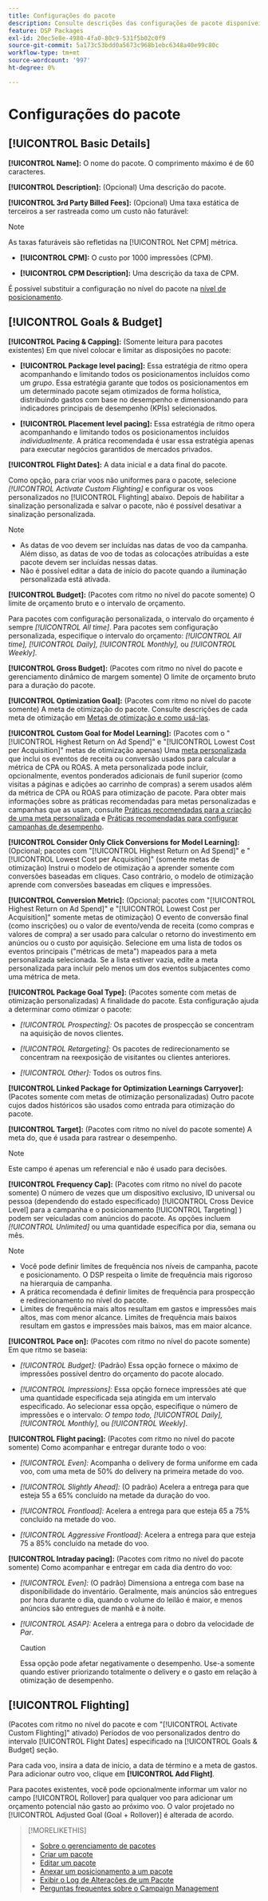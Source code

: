 ```yaml
---
title: Configurações do pacote
description: Consulte descrições das configurações de pacote disponíveis.
feature: DSP Packages
exl-id: 20ec5e8e-4980-4fa0-80c9-531f5b02c0f9
source-git-commit: 5a173c53bdd0a5673c968b1ebc6348a40e99c80c
workflow-type: tm+mt
source-wordcount: '997'
ht-degree: 0%

---
```


# Configurações do pacote

## [!UICONTROL Basic Details]

**[!UICONTROL Name]:** O nome do pacote. O comprimento máximo é de 60 caracteres.

**[!UICONTROL Description]:** (Opcional) Uma descrição do pacote.

**[!UICONTROL 3rd Party Billed Fees]:** (Opcional) Uma taxa estática de terceiros a ser rastreada como um custo não faturável:

>[!NOTE]
>
>As taxas faturáveis são refletidas na [!UICONTROL Net CPM] métrica.
>
* **[!UICONTROL CPM]:** O custo por 1000 impressões (CPM).

* **[!UICONTROL CPM Description]:** Uma descrição da taxa de CPM.

É possível substituir a configuração no nível do pacote na [nível de posicionamento](/help/dsp/campaign-management/placements/placement-settings.md).

## [!UICONTROL Goals & Budget]

**[!UICONTROL Pacing & Capping]:** (Somente leitura para pacotes existentes) Em que nível colocar e limitar as disposições no pacote:

* **[!UICONTROL Package level pacing]:** Essa estratégia de ritmo opera acompanhando e limitando todos os posicionamentos incluídos como um *grupo*. Essa estratégia garante que todos os posicionamentos em um determinado pacote sejam otimizados de forma holística, distribuindo gastos com base no desempenho e dimensionando para indicadores principais de desempenho (KPIs) selecionados.

* **[!UICONTROL Placement level pacing]:**  Essa estratégia de ritmo opera acompanhando e limitando todos os posicionamentos incluídos *individualmente*. A prática recomendada é usar essa estratégia apenas para executar negócios garantidos de mercados privados.

**[!UICONTROL Flight Dates]:** A data inicial e a data final do pacote.

Como opção, para criar voos não uniformes para o pacote, selecione *[!UICONTROL *Activate Custom Flighting]** e configurar os voos personalizados no [!UICONTROL Flighting] abaixo. Depois de habilitar a sinalização personalizada e salvar o pacote, não é possível desativar a sinalização personalizada.

>[!NOTE]
>
>* As datas de voo devem ser incluídas nas datas de voo da campanha. Além disso, as datas de voo de todas as colocações atribuídas a este pacote devem ser incluídas nessas datas.
> * Não é possível editar a data de início do pacote quando a iluminação personalizada está ativada.

**[!UICONTROL Budget]:** (Pacotes com ritmo no nível do pacote somente) O limite de orçamento bruto e o intervalo de orçamento.

Para pacotes com configuração personalizada, o intervalo do orçamento é sempre *[!UICONTROL All time]*. Para pacotes sem configuração personalizada, especifique o intervalo do orçamento: *[!UICONTROL All time],* *[!UICONTROL Daily],* *[!UICONTROL Monthly],* ou *[!UICONTROL Weekly]*.

**[!UICONTROL Gross Budget]:** (Pacotes com ritmo no nível do pacote e gerenciamento dinâmico de margem somente) O limite de orçamento bruto para a duração do pacote.

**[!UICONTROL Optimization Goal]:** (Pacotes com ritmo no nível do pacote somente) A meta de otimização do pacote. Consulte descrições de cada meta de otimização em [Metas de otimização e como usá-las](/help/dsp/optimization/optimization-goals.md).

**[!UICONTROL Custom Goal for Model Learning]:** (Pacotes com o &quot;[!UICONTROL Highest Return on Ad Spend]&quot; e &quot;[!UICONTROL Lowest Cost per Acquisition]&quot; metas de otimização apenas) Uma [meta personalizada](/help/dsp/optimization/custom-goal.md) que inclui os eventos de receita ou conversão usados para calcular a métrica de CPA ou ROAS. A meta personalizada pode incluir, opcionalmente, eventos ponderados adicionais de funil superior (como visitas a páginas e adições ao carrinho de compras) a serem usados além da métrica de CPA ou ROAS para otimização de pacote. Para obter mais informações sobre as práticas recomendadas para metas personalizadas e campanhas que as usam, consulte [Práticas recomendadas para a criação de uma meta personalizada](/help/dsp/optimization/custom-goal.md#custom-goal-best-practices) e [Práticas recomendadas para configurar campanhas de desempenho](/help/dsp/optimization/campaign-best-practices-performance.md).<!-- At some point, all of the objectives will be prefixed with "ADSP " -->

**[!UICONTROL Consider Only Click Conversions for Model Learning]:** (Opcional; pacotes com &quot;[!UICONTROL Highest Return on Ad Spend]&quot; e &quot;[!UICONTROL Lowest Cost per Acquisition]&quot; (somente metas de otimização) Instrui o modelo de otimização a aprender somente com conversões baseadas em cliques. Caso contrário, o modelo de otimização aprende com conversões baseadas em cliques e impressões.

**[!UICONTROL Conversion Metric]:** (Opcional; pacotes com &quot;[!UICONTROL Highest Return on Ad Spend]&quot; e &quot;[!UICONTROL Lowest Cost per Acquisition]&quot; somente metas de otimização) O evento de conversão final (como inscrições) ou o valor de evento/venda de receita (como compras e valores de compra) a ser usado para calcular o retorno do investimento em anúncios ou o custo por aquisição. Selecione em uma lista de todos os eventos principais (&quot;métricas de meta&quot;) mapeados para a meta personalizada selecionada. Se a lista estiver vazia, edite a meta personalizada para incluir pelo menos um dos eventos subjacentes como uma métrica de meta.

**[!UICONTROL Package Goal Type]:** (Pacotes somente com metas de otimização personalizadas) A finalidade do pacote. Esta configuração ajuda a determinar como otimizar o pacote:

* *[!UICONTROL Prospecting]:* Os pacotes de prospecção se concentram na aquisição de novos clientes.

* *[!UICONTROL Retargeting]:* Os pacotes de redirecionamento se concentram na reexposição de visitantes ou clientes anteriores.

* *[!UICONTROL Other]:* Todos os outros fins.

**[!UICONTROL Linked Package for Optimization Learnings Carryover]:** (Pacotes somente com metas de otimização personalizadas) Outro pacote cujos dados históricos são usados como entrada para otimização do pacote.

**[!UICONTROL Target]:** (Pacotes com ritmo no nível do pacote somente) A meta do, que é usada para rastrear o desempenho.

>[!NOTE]
>
>Este campo é apenas um referencial e não é usado para decisões.

**[!UICONTROL Frequency Cap]:** (Pacotes com ritmo no nível do pacote somente) O número de vezes que um dispositivo exclusivo, ID universal ou pessoa (dependendo do estado especificado) [!UICONTROL Cross Device Level] para a campanha e o posicionamento [!UICONTROL Targeting] ) podem ser veiculadas com anúncios do pacote. As opções incluem *[!UICONTROL Unlimited]* ou uma quantidade específica por dia, semana ou mês.

>[!NOTE]
>
>* Você pode definir limites de frequência nos níveis de campanha, pacote e posicionamento. O DSP respeita o limite de frequência mais rigoroso na hierarquia de campanha.
>* A prática recomendada é definir limites de frequência para prospecção e redirecionamento no nível do pacote.
> * Limites de frequência mais altos resultam em gastos e impressões mais altos, mas com menor alcance. Limites de frequência mais baixos resultam em gastos e impressões mais baixos, mas em maior alcance.

**[!UICONTROL Pace on]:** (Pacotes com ritmo no nível do pacote somente) Em que ritmo se baseia:

* *[!UICONTROL Budget]:* (Padrão) Essa opção fornece o máximo de impressões possível dentro do orçamento do pacote alocado.

* *[!UICONTROL Impressions]:* Essa opção fornece impressões até que uma quantidade especificada seja atingida em um intervalo especificado. Ao selecionar essa opção, especifique o número de impressões e o intervalo: *O tempo todo,* *[!UICONTROL Daily],* *[!UICONTROL Monthly],* ou *[!UICONTROL Weekly]*.

**[!UICONTROL Flight pacing]:** (Pacotes com ritmo no nível do pacote somente) Como acompanhar e entregar durante todo o voo:

* *[!UICONTROL Even]:* Acompanha o delivery de forma uniforme em cada voo, com uma meta de 50% do delivery na primeira metade do voo.

* *[!UICONTROL Slightly Ahead]:* (O padrão) Acelera a entrega para que esteja 55 a 65% concluído na metade da duração do voo.

* *[!UICONTROL Frontload]:* Acelera a entrega para que esteja 65 a 75% concluído na metade do voo.

* *[!UICONTROL Aggressive Frontload]:* Acelera a entrega para que esteja 75 a 85% concluído na metade do voo.

**[!UICONTROL Intraday pacing]:** (Pacotes com ritmo no nível do pacote somente) Como acompanhar e entregar em cada dia dentro do voo:

* *[!UICONTROL Even]:* (O padrão) Dimensiona a entrega com base na disponibilidade do inventário. Geralmente, mais anúncios são entregues por hora durante o dia, quando o volume do leilão é maior, e menos anúncios são entregues de manhã e à noite.

* *[!UICONTROL ASAP]:* Acelera a entrega para o dobro da velocidade de *Par*.

  >[!CAUTION]
  >
  >Essa opção pode afetar negativamente o desempenho. Use-a somente quando estiver priorizando totalmente o delivery e o gasto em relação à otimização de desempenho.

## [!UICONTROL Flighting]

(Pacotes com ritmo no nível do pacote e com &quot;[!UICONTROL Activate Custom Flighting]&quot; ativado) Períodos de voo personalizados dentro do intervalo [!UICONTROL Flight Dates] especificado na [!UICONTROL Goals & Budget] seção.

Para cada voo, insira a data de início, a data de término e a meta de gastos. Para adicionar outro voo, clique em **[!UICONTROL Add Flight]**.

Para pacotes existentes, você pode opcionalmente informar um valor no campo [!UICONTROL Rollover] para qualquer voo para adicionar um orçamento potencial não gasto ao próximo voo. O valor projetado no [!UICONTROL Adjusted Goal (Goal + Rollover)] é alterada de acordo.<!-- clarify usage -->

>[!MORELIKETHIS]
>
>* [Sobre o gerenciamento de pacotes](package-about.md)
>* [Criar um pacote](package-create.md)
>* [Editar um pacote](package-edit.md)
>* [Anexar um posicionamento a um pacote](package-attach-placement.md)
>* [Exibir o Log de Alterações de um Pacote](package-change-log.md)
>* [Perguntas frequentes sobre o Campaign Management](/help/dsp/campaign-management/faq-campaign-management.md)
